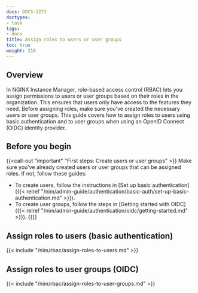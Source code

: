 ```yaml
---
docs: DOCS-1273
doctypes:
- task
tags:
- docs
title: Assign roles to users or user groups
toc: true
weight: 210
---
```


## Overview

In NGINX Instance Manager, role-based access control (RBAC) lets you assign permissions to users or user groups based on their roles in the organization. This ensures that users only have access to the features they need. Before assigning roles, make sure you’ve created the necessary users or user groups. This guide covers how to assign roles to users using basic authentication and to user groups when using an OpenID Connect (OIDC) identity provider.

## Before you begin

{{<call-out "important" "First steps: Create users or user groups" >}}
Make sure you’ve already created users or user groups that can be assigned roles. If not, follow these guides:

- To create users, follow the instructions in [Set up basic authentication]({{< relref "/nim/admin-guide/authentication/basic-auth/set-up-basic-authentication.md" >}}).
- To create user groups, follow the steps in [Getting started with OIDC]({{< relref "/nim/admin-guide/authentication/oidc/getting-started.md" >}}).
{{</call-out>}}



## Assign roles to users (basic authentication)

{{< include "/nim/rbac/assign-roles-to-users.md" >}}

## Assign roles to user groups (OIDC)

{{< include "/nim/rbac/assign-roles-to-user-groups.md" >}}
